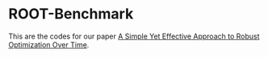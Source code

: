 # ROOT-Benchmark

This are the codes for our paper [A Simple Yet Effective Approach to Robust Optimization Over Time](https://arxiv.org/abs/???).

